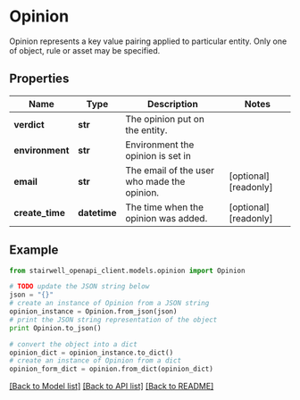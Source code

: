 # Opinion

Opinion represents a key value pairing applied to particular entity. Only one of object, rule or asset may be specified.

## Properties
Name | Type | Description | Notes
------------ | ------------- | ------------- | -------------
**verdict** | **str** | The opinion put on the entity. | 
**environment** | **str** | Environment the opinion is set in | 
**email** | **str** | The email of the user who made the opinion. | [optional] [readonly] 
**create_time** | **datetime** | The time when the opinion was added. | [optional] [readonly] 

## Example

```python
from stairwell_openapi_client.models.opinion import Opinion

# TODO update the JSON string below
json = "{}"
# create an instance of Opinion from a JSON string
opinion_instance = Opinion.from_json(json)
# print the JSON string representation of the object
print Opinion.to_json()

# convert the object into a dict
opinion_dict = opinion_instance.to_dict()
# create an instance of Opinion from a dict
opinion_form_dict = opinion.from_dict(opinion_dict)
```
[[Back to Model list]](../README.md#documentation-for-models) [[Back to API list]](../README.md#documentation-for-api-endpoints) [[Back to README]](../README.md)


